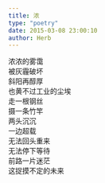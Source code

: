 ```yaml
---  
title: 浓  
type: "poetry"  
date: 2015-03-08 23:00:10  
author: Herb  
---  
```

浓浓的雾霭  
被灰霾破坏  
斜阳再醇厚  
也黄不过工业的尘埃  
走一根钢丝  
摄一条竹竿  
两头沉沉  
一边超载  
无法回头重来  
无法停下等待  
前路一片迷茫  
这捉摸不定的未来